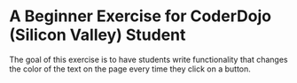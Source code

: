 # A Beginner Exercise for CoderDojo (Silicon Valley) Student

The goal of this exercise is to have students write functionality that changes the color of the text on the page every time they click on a button.
